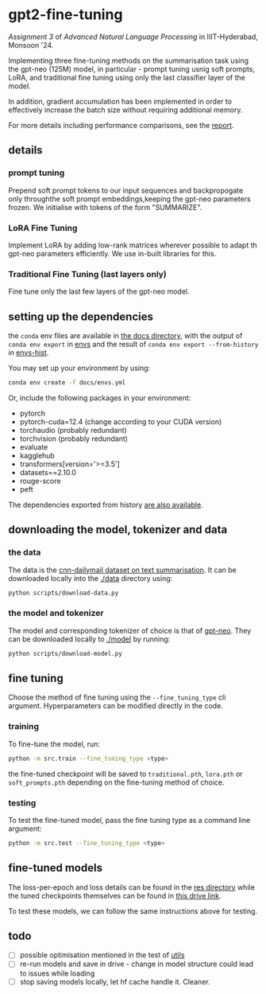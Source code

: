 # gpt2-fine-tuning
*Assignment 3* of *Advanced Natural Language Processing* in IIIT-Hyderabad, Monsoon '24. 

Implementing three fine-tuning methods on the summarisation task using the gpt-neo (125M) model, in particular - prompt tuning usnig soft prompts, LoRA, and traditional fine tuning using only the last classifier layer of the model.

In addition, gradient accumulation has been implemented in order to effectively increase the batch size without requiring additional memory. 

For more details including performance comparisons, see the [report](./docs/Report.pdf). 

## details 

### prompt tuning 
Prepend soft prompt tokens to our input sequences and backpropogate only throughthe soft prompt embeddings,keeping the gpt-neo parameters frozen. We initialise with tokens of the form "SUMMARIZE". 

### LoRA Fine Tuning 
Implement LoRA by adding low-rank matrices wherever possible to adapt th gpt-neo parameters efficiently. We use in-built libraries for this. 

### Traditional Fine Tuning (last layers only)
Fine tune only the last few layers of the gpt-neo model. 

## setting up the dependencies
the `conda` env files are available in [the docs directory](./docs/), with the output of `conda env export` in [envs](./docs/envs.yml) and the result of `conda env export --from-history` in [envs-hist](./docs/envs-hist.yml). 

You may set up your environment by using:
```sh
conda env create -f docs/envs.yml
```

Or, include the following packages in your environment:
- pytorch
- pytorch-cuda=12.4 (change according to your CUDA version)
- torchaudio (probably redundant)
- torchvision (probably redundant)
- evaluate
- kagglehub
- transformers[version='>=3.5']
- datasets==2.10.0
- rouge-score
- peft

The dependencies exported from history [are also available](./docs/envs-hist.yml). 

## downloading the model, tokenizer and data

### the data
The data is the [cnn-dailymail dataset on text summarisation](https://www.kaggle.com/datasets/gowrishankarp/newspaper-text-summarization-cnn-dailymail). It can be downloaded locally into the [./data](./data/) directory using:

```sh
python scripts/download-data.py
```

### the model and tokenizer 
The model and corresponding tokenizer of choice is that of [gpt-neo](https://huggingface.co/EleutherAI/gpt-neo-125m). They can be downloaded locally to [./model](./model/) by running:

```sh
python scripts/download-model.py
```

## fine tuning
Choose the method of fine tuning using the `--fine_tuning_type` cli argument. Hyperparameters can be modified directly in the code. 

### training
To fine-tune the model, run:
```sh
python -m src.train --fine_tuning_type <type>
```
the fine-tuned checkpoint will be saved to `traditional.pth`, `lora.pth` or `soft_prompts.pth` depending on the fine-tuning method of choice. 

### testing
To test the fine-tuned model, pass the fine tuning type as a command line argument:
```sh
python -m src.test --fine_tuning_type <type>
```

## fine-tuned models
The loss-per-epoch and loss details can be found in the [res directory](./res/) while the tuned checkpoints themselves can be found in [this drive link](https://drive.google.com/drive/folders/1V3wf21I0HAq0Zu1b4B04rqkJKDBWX0y7?usp=sharing). 

To test these models, we can follow the same instructions above for testing. 

## todo
- [ ] possible optimisation mentioned in the test of [utils](./src/utils.py)
- [ ] re-run models and save in drive - change in model structure could lead to issues while loading 
- [ ] stop saving models locally, let hf cache handle it. Cleaner. 
